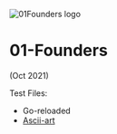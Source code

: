 ![01Founders logo](https://i.imgur.com/kGaxvka.png)
# 01-Founders

(Oct 2021)


Test Files:

- Go-reloaded
- [Ascii-art](https://github.com/nik-don/01-founders/tree/main/ascii-art)
